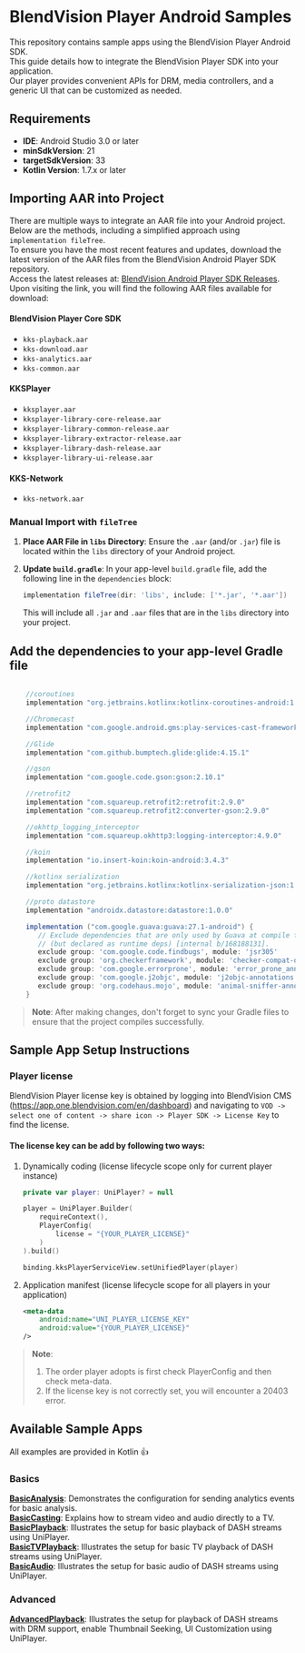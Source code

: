 # BlendVision Player Android Samples

This repository contains sample apps using the BlendVision Player Android SDK.  
This guide details how to integrate the BlendVision Player SDK into your application.  
Our player provides convenient APIs for DRM, media controllers, and a generic UI that can be customized as needed.

## Requirements

- **IDE**: Android Studio 3.0 or later
- **minSdkVersion**: 21
- **targetSdkVersion**: 33
- **Kotlin Version**: 1.7.x or later

## Importing AAR into Project

There are multiple ways to integrate an AAR file into your Android project. Below are the methods,
including a simplified approach using `implementation fileTree`.  
To ensure you have the most recent features and updates, download the latest version of the AAR files from the BlendVision Android Player SDK repository.  
Access the latest releases at: [BlendVision Android Player SDK Releases](https://github.com/BlendVision/Android-Player-SDK/releases).  
Upon visiting the link, you will find the following AAR files available for download:

#### BlendVision Player Core SDK
- `kks-playback.aar`
- `kks-download.aar`
- `kks-analytics.aar`
- `kks-common.aar`

#### KKSPlayer
- `kksplayer.aar`
- `kksplayer-library-core-release.aar`
- `kksplayer-library-common-release.aar`
- `kksplayer-library-extractor-release.aar`
- `kksplayer-library-dash-release.aar`
- `kksplayer-library-ui-release.aar`

#### KKS-Network
- `kks-network.aar`

### Manual Import with `fileTree`

1. **Place AAR File in `libs` Directory**: Ensure the `.aar` (and/or `.jar`) file is located within
   the `libs` directory of your Android project.

2. **Update `build.gradle`**: In your app-level `build.gradle` file, add the following line in
   the `dependencies` block:

    ```groovy
    implementation fileTree(dir: 'libs', include: ['*.jar', '*.aar'])
    ```

   This will include all `.jar` and `.aar` files that are in the `libs` directory into your project.


## Add the dependencies to your app-level Gradle file
```groovy

    //coroutines
    implementation "org.jetbrains.kotlinx:kotlinx-coroutines-android:1.7.3"

    //Chromecast
    implementation "com.google.android.gms:play-services-cast-framework:21.1.0"

    //Glide
    implementation "com.github.bumptech.glide:glide:4.15.1"

    //gson
    implementation "com.google.code.gson:gson:2.10.1"

    //retrofit2
    implementation "com.squareup.retrofit2:retrofit:2.9.0"
    implementation "com.squareup.retrofit2:converter-gson:2.9.0"

    //okhttp_logging_interceptor
    implementation "com.squareup.okhttp3:logging-interceptor:4.9.0"

    //koin
    implementation "io.insert-koin:koin-android:3.4.3"

    //kotlinx serialization
    implementation "org.jetbrains.kotlinx:kotlinx-serialization-json:1.5.1"

    //proto datastore
    implementation "androidx.datastore:datastore:1.0.0"

    implementation ("com.google.guava:guava:27.1-android") {
       // Exclude dependencies that are only used by Guava at compile time
       // (but declared as runtime deps) [internal b/168188131].
       exclude group: 'com.google.code.findbugs', module: 'jsr305'
       exclude group: 'org.checkerframework', module: 'checker-compat-qual'
       exclude group: 'com.google.errorprone', module: 'error_prone_annotations'
       exclude group: 'com.google.j2objc', module: 'j2objc-annotations'
       exclude group: 'org.codehaus.mojo', module: 'animal-sniffer-annotations'
    }

```

> **Note**: After making changes, don't forget to sync your Gradle files to ensure that the project
> compiles successfully.

## Sample App Setup Instructions

### Player license
BlendVision Player license key is obtained by logging into BlendVision CMS (https://app.one.blendvision.com/en/dashboard) and navigating to `VOD -> select one of content -> share icon -> Player SDK -> License Key` to find the license.

#### The license key can be add by following two ways:
1. Dynamically coding (license lifecycle scope only for current player instance)
    ```kotlin
    private var player: UniPlayer? = null
    
    player = UniPlayer.Builder(
        requireContext(),
        PlayerConfig(
            license = "{YOUR_PLAYER_LICENSE}"
        )
    ).build()
    
    binding.kksPlayerServiceView.setUnifiedPlayer(player)
    ```
2. Application manifest (license lifecycle scope for all players in your application)
    ```xml
    <meta-data 
        android:name="UNI_PLAYER_LICENSE_KEY" 
        android:value="{YOUR_PLAYER_LICENSE}"
    />
    ```

> **Note**:
>   1. The order player adopts is first check PlayerConfig and then check meta-data.
>   2. If the license key is not correctly set, you will encounter a 20403 error.

## Available Sample Apps

All examples are provided in Kotlin :+1:

### Basics

[**BasicAnalysis**](https://github.com/BlendVision/Android-Player-SDK/tree/main/BasicAnalysis):
Demonstrates the configuration for sending analytics events for basic analysis.  
[**BasicCasting**](https://github.com/BlendVision/Android-Player-SDK/tree/main/BasicCasting):
Explains how to stream video and audio directly to a TV.  
[**BasicPlayback**](https://github.com/BlendVision/Android-Player-SDK/tree/main/BasicPlayback):
Illustrates the setup for basic playback of DASH streams using UniPlayer.  
[**BasicTVPlayback**](https://github.com/BlendVision/Android-Player-SDK/tree/main/BasicTVPlayback):
Illustrates the setup for basic TV playback of DASH streams using UniPlayer.  
[**BasicAudio**](https://github.com/BlendVision/Android-Player-SDK/tree/main/BasicAudio):
Illustrates the setup for basic audio of DASH streams using UniPlayer.

### Advanced

[**AdvancedPlayback**](https://github.com/BlendVision/Android-Player-SDK/tree/main/AdvancedPlayback): Illustrates
the setup for playback of DASH streams with DRM support, enable Thumbnail Seeking, UI Customization
using UniPlayer.


